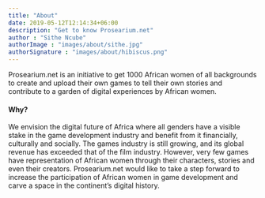 ```yaml
---
title: "About"
date: 2019-05-12T12:14:34+06:00
description: "Get to know Prosearium.net"
author : "Sithe Ncube"
authorImage : "images/about/sithe.jpg"
authorSignature : "images/about/hibiscus.png"
---
```


Prosearium.net is an initiative to get 1000 African women of all backgrounds to create and upload their own games to tell their own stories and contribute to a garden of digital experiences by African women.

#### Why?
We envision the digital future of Africa where all genders have a visible stake in the game development industry and benefit from it financially, culturally and socially. The games industry is still growing, and its global revenue has exceeded that of the film industry. However, very few games have representation of African women through their characters, stories and even their creators. Prosearium.net would like to take a step forward to increase the participation of African women in game development and carve a space in the continent’s digital history.

